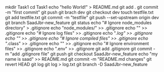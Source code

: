mkdir Task1
cd Task1
echo "hello World!" > README.md
git add .
git commit -m "first commit"
git push
git brach dev
git checkout dev
touch testfile.txt
git add testfile.txt
git commit -m "testfile"
git push --set-upstream origin dev
git branch SaadJbr-new_feature
git status
echo "# Ignore node_modules directory" > .gitignore
echo "node_modules/" >> .gitignore
echo "" >> .gitignore
echo "# Ignore log files" >> .gitignore
echo "*.log" >> .gitignore
echo "" >> .gitignore
echo "# Ignore compiled files" >> .gitignore
echo "*.class" >> .gitignore
echo "" >> .gitignore
echo "# Ignore environment files" >> .gitignore
echo ".env" >> .gitignore
git add .gitignore
git commit -m "add .gitignore file"
git push
git checkout SaadJbr-new_feature
echo "my name is saad" >> README.md
git commit -m "README.md changes"
git revert HEAD
git log
git log > log.txt
git branch -D SaadJbr-new_feature